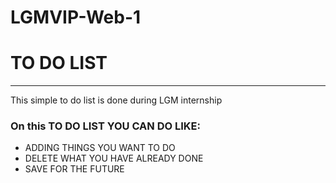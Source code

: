# LGMVIP-Web-1
# TO DO LIST
<hr/>
<p>This simple to do list is done during LGM internship</p>
<h3>On this TO DO LIST YOU CAN DO LIKE:</h3>
<ul>
    <li>ADDING THINGS YOU WANT TO DO</li>
    <li>DELETE WHAT YOU HAVE ALREADY DONE</li>
    <li>SAVE FOR THE FUTURE</li>
</ul>
